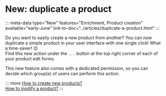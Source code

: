 # New: duplicate a product
::: meta-data type="New" features="Enrichment, Product creation" available="early-June" link-to-doc="../articles/duplicate-a-product.html"
:::

Do you want to easily create a new product from another? You can now duplicate a simple product in your user interface with one single click! What a time-saver! :wink:  
Find this new action under the `...` button at the top right corner of each of your product edit forms. 

This new feature also comes with a dedicated permission, so you can decide which group(s) of users can perform this action.

::: more
[How to create new products?](../articles/create-a-product.html#mainContent)  
[How to modify a product?](../articles/work-on-a-product.html#edit-a-product)
:::
